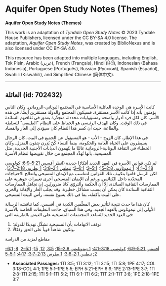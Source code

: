 # Aquifer Open Study Notes (Themes)

**Aquifer Open Study Notes (Themes)**

This work is an adaptation of *Tyndale Open Study Notes* © 2023 Tyndale House Publishers, licensed under the CC BY\-SA 4\.0 license. The adaptation, *Aquifer Open Study Notes*, was created by BiblioNexus and is also licensed under CC BY\-SA 4\.0\.

This resource has been adapted into multiple languages, including English, Tok Pisin, Arabic (عربي), French (Français), Hindi (हिंदी), Indonesian (Bahasa Indonesia), Portuguese (Português), Russian (Русский), Spanish (Español), Swahili (Kiswahili), and Simplified Chinese (简体中文).



--------------------------------

## العائلة (id: 702432)

كانت الأسرة هي الوحدة العائلية الأساسية في المجتمع اليوناني\-الروماني. وكان الناس يؤمنون بأنه إذا كانت الأسر مستقرة، فسيكون المجتمع والدولة مستقرين أيضًا. في هذه الأسر، كان لكل فرد أدوار واضحة ومسؤوليات محددة، متجذّرة بعمق في ثقافتهم السائدة في ذلك الوقت. وكان الهدف الرئيسي هو الحفاظ على النظام "الطبيعي" للسلطة والطاعة، حيث أن كسر هذا النظام كان سيؤدي إلى العار والفساد.

في هذا الإطار، كان الزوج \- الأب \- هو المسؤول عن الجميع في البيت. كان الرجال يسيطرون على الحياة العامة والحكومة، بينما النساء كُنّ يُدِرن شئون المنزل. وكان الخطباء في الثقافة اليونانية\-الرومانية غالبًا ما يتّهمون الديانات الأجنبية الجديدة، مثل المسيحية، بأنها تُهدِّد المجتمع من خلال تقويضها لنظام الأسرة.

لم تكن قوانين الأسرة في العهد الجديد أفكارًا جديدة (انظر [أفسس 5:21–6:9](https://ref.ly/Eph5:21-Eph6:9)؛ [كولوسي 3:18–4:1](https://ref.ly/Col3:18-Col4:1)؛ [1 تيموثاوس 2:8–15](https://ref.ly/1Tim2:8-1Tim2:15)؛ [5:1–2](https://ref.ly/1Tim5:1-1Tim5:2)؛ [6:1–2](https://ref.ly/1Tim6:1-1Tim6:2)؛ [تيطس 2:1–3:8](https://ref.ly/Titus2:1-Titus3:8)؛ [1 بطرس 2:18–3:7](https://ref.ly/1Pet2:18-1Pet3:7)). لكن الرسل قاموا بتكييف تلك القوانين لتتناسب مع الإيمان المسيحي ولتعالج الاحتياجات المحدّدة داخل الكنائس. ورغم أن الإيمان المسيحي أجرى تغييرات جوهرية على الممارسات الثقافية السائدة، إلا أن الحكمة والتروّي كانا ضروريّين. إن تجاهل الممارسات الثقافية السائدة كان يمكن أن يسبب مشاكل خطيرة، وقد يجلب العار والإهانة والخزي على البيت بأكمله، بما في ذلك يسوع نفسه، رأس البيت المسيحي.

كان هذا ما حدث نتيجة لتأثير بعض المعلّمين الكذبة في أفسس، كما تناقشه الرسالة الأولى إلى تيموثاوس بالعهد الجديد. وفي هذا السياق، جاءت التعليمات الخاصة بالأسرة في العهد الجديد لتُساعد المجتمعات المسيحية على العيش بالطريقة التي:

1. توقف الاتهامات بأن المسيحية تشكّل تهديدًا للدولة؛
2. وتكون شاهداً قوياً على الحق وفعّالًا.

مقاطع لمزيد من الدراسة

[أفسس 5:21–6:9](https://ref.ly/Eph5:21-Eph6:9); [كولوسي 3:18–4:1](https://ref.ly/Col3:18-Col4:1); [1 تيموثاوس 2:8–15](https://ref.ly/1Tim2:8-1Tim2:15); [3:5](https://ref.ly/1Tim3:5), [12](https://ref.ly/1Tim3:12), [15](https://ref.ly/1Tim3:15); [5:1–2](https://ref.ly/1Tim5:1-1Tim5:2), [8](https://ref.ly/1Tim5:8); [6:1–2](https://ref.ly/1Tim6:1-1Tim6:2); [تيطس 2:1–3:8](https://ref.ly/Titus2:1-Titus3:8); [1 بطرس 2:13–3:7](https://ref.ly/1Pet2:13-1Pet3:7); [4:17](https://ref.ly/1Pet4:17); [5:1–5](https://ref.ly/1Pet5:1-1Pet5:5)

* **Associated Passages:** 1TI 3:5; 1TI 3:12; 1TI 3:15; 1TI 5:8; 1PE 4:17; COL 3:18–COL 4:1; 1PE 5:1–1PE 5:5; EPH 5:21–EPH 6:9; 1PE 2:13–1PE 3:7; 1TI 2:8–1TI 2:15; 1TI 5:1–1TI 5:2; 1TI 6:1–1TI 6:2; TIT 2:1–TIT 3:8; 1PE 2:18–1PE 3:7

